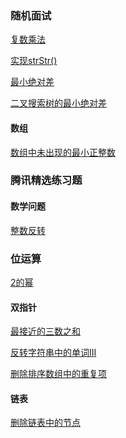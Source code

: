 ### 随机面试

[复数乘法](复数乘法.md)

[实现strStr()](实现strStr().md)

[最小绝对差](最小绝对差.md)

[二叉搜索树的最小绝对差](二叉搜索树的最小绝对差.md)

#### 数组

[数组中未出现的最小正整数](数组中未出现的最小正整数.md)

### 腾讯精选练习题

#### 数学问题

[整数反转](整数反转.md)

### 位运算

[2的幂](2的幂.md)

#### 双指针

[最接近的三数之和](最接近的三数之和.md)

[反转字符串中的单词III](反转字符串中的单词III.md)

[删除排序数组中的重复项](删除排序数组中的重复项.md)

#### 链表

[删除链表中的节点](删除链表中的节点.md)

[](.md)

[](.md)

[](.md)
